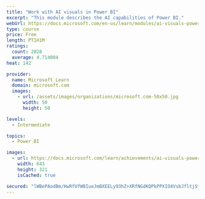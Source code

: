 ```yaml
---
title: "Work with AI visuals in Power BI"
excerpt: "This module describes the AI capabilities of Power BI."
webUrl: https://docs.microsoft.com/en-us/learn/modules/ai-visuals-power-bi/
type: course
price: Free
length: PT1H1M
ratings:
  count: 2028
  average: 4.714004
heat: 142

provider:
  name: Microsoft Learn
  domain: microsoft.com
  images:
    - url: /assets/images/organizations/microsoft.com-50x50.jpg
      width: 50
      height: 50

levels:
  - Intermediate

topics:
  - Power BI

images:
  - url: https://docs.microsoft.com/learn/achievements/ai-visuals-power-bi-social.png
    width: 643
    height: 321
    isCached: true

secured: "lWBePAodBm/HwRfUfWBIueJmBXEELy93hZ+XRfNGdKQPkPPXIO4VsbJfltjStjjWSUSGEYYAwH9uVb3WNJpsZUqc19YdR0bd/G7VtypyklqBvGNdhoO9lPosrUJCKx6DAGrio/c81fjToIQDg7meYLSRwvehQqdAmlQpFzI+Nuu9cC82kraOuDWP7UHc3sStED3aPLZMLcHWXM8qzyGAatXYnuWGR5hCvAOkoFZBCb701KTW1tH6WCc7kCLEWeW880vaSx4UWuCRR6NiDU9LAhyg+ZW62GuZhnZ5uhiPpa7IGdXUkcD3R5iH+Qr4fuEsP794uu4jrItuuGqE6FBSMjr5Kn8JhxpZo6vq7Sfe16do1e2gtiTtnUR56P/XROSj0ENZInUYqg7uzKWZNyzoo6ZcWSdykVvzWdoYTRTDFyA=;2GpDiV0ic8IILFAhDoMc6w=="
---
```


